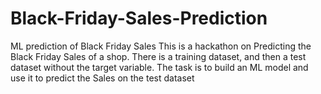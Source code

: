 # Black-Friday-Sales-Prediction
ML prediction of Black Friday Sales
This is a hackathon on Predicting the Black Friday Sales of a shop. There is a training dataset, and then a test dataset without the target variable. The task is to build an ML model and use it to predict the Sales on the test dataset
